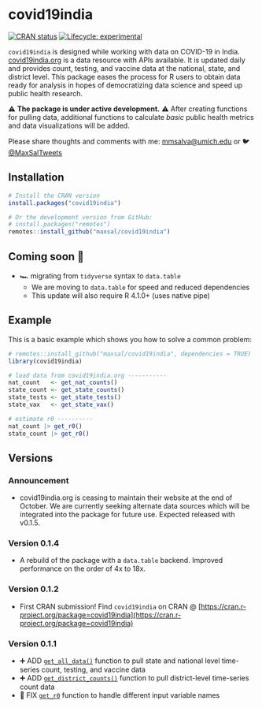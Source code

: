 
# covid19india

<!-- badges: start -->
[![CRAN status](https://www.r-pkg.org/badges/version/covid19india)](https://CRAN.R-project.org/package=covid19india)
[![Lifecycle: experimental](https://img.shields.io/badge/lifecycle-experimental-orange.svg)](https://lifecycle.r-lib.org/articles/stages.html#experimental)
<!-- badges: end -->

`covid19india` is designed while working with data on COVID-19 in India. [covid19india.org](https://www.covid19india.org/) is 
a data resource with APIs available. It is updated daily and provides count, testing, and vaccine data 
at the national, state, and district level. This package eases the process for R users to obtain data 
ready for analysis in hopes of democratizing data science and speed up public health research.

:warning: **The package is under active development.** :warning: After creating functions for pulling data,
additional functions to calculate *basic* public health metrics and data visualizations will be added.

Please share thoughts and comments with me: [mmsalva@umich.edu](mailto:mmsalva@umich.edu) or 🐦 [@MaxSalTweets](twitter.com/MaxSalTweets)

## Installation

``` r
# Install the CRAN version
install.packages("covid19india")

# Or the development version from GitHub:
# install.packages("remotes")
remotes::install_github("maxsal/covid19india")
```

## Coming soon :movie_camera:

- :racing_car: migrating from `tidyverse` syntax to `data.table`
    - We are moving to `data.table` for speed and reduced dependencies
    - This update will also require R 4.1.0+ (uses native pipe)

## Example

This is a basic example which shows you how to solve a common problem:

``` r
# remotes::install_github("maxsal/covid19india", dependencies = TRUE)
library(covid19india)

# load data from covid19india.org -----------
nat_count   <- get_nat_counts()
state_count <- get_state_counts()
state_tests <- get_state_tests()
state_vax   <- get_state_vax()

# estimate r0 ----------
nat_count |> get_r0()
state_count |> get_r0()

```
## Versions

### Announcement
* covid19india.org is ceasing to maintain their website at the end of October. We are currently seeking alternate data sources which will be integrated into the package for future use. Expected released with v0.1.5.

### Version 0.1.4
* A rebuild of the package with a `data.table` backend. Improved performance on the order of 4x to 18x. 

### Version 0.1.2
* First CRAN submission! Find `covid19india` on CRAN @ [https://cran.r-project.org/package=covid19india](https://cran.r-project.org/package=covid19india)

### Version 0.1.1
* ➕ ADD [`get_all_data()`](R/get_all_data.R) function to pull state and national level time-series count, testing, and vaccine data
* ➕ ADD [`get_district_counts()`](R/get_district_counts.R) function to pull district-level time-series count data
* 🔧 FIX [`get_r0`](R/get_r0.R) function to handle different input variable names
